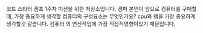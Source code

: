 코드 스타터 캠프 1주차 미션을 위한 저장소입니다.
캠퍼 본인이 앞으로 컴퓨터를 구매할 때, 가장 중요하게 생각할 컴퓨터의 구성요소는 무엇인가요?
cpu와 램을 가장 중요하게생각할것 같습니다. 컴퓨터 의 연산작업에 가장 직접적영향이있기 때문입니다.

